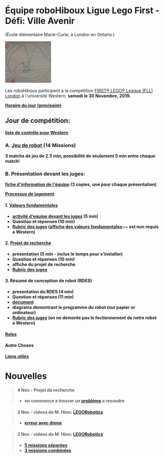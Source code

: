 # Équipe roboHiboux Ligue Lego First - Défi: Ville Avenir 
(École élémentaire Marie-Curie, à London en Ontario.)

![image](logo1.png)

Les roboHiboux participent à la compétition [FIRST® LEGO® League (FLL) London](https://www.eng.uwo.ca/outreach/first-robotics/lego-league/) à l'université Western, <b>samedi le 30 Novembre, 2019<b/>.

[Horaire du jour (provisoire)](https://www.eng.uwo.ca/outreach/first-robotics/lego-league/Tentative-Event-Schedule-2019.pdf)

## Jour de compétition:
[liste de contrôle pour Western](checklistWestern2019.pdf)

### A. [Jeu de robot](jeudurobot.md) (14 Missions)
3 matchs de jeu de 2.5 min; possibilité de seulement 5 min entre chaque match!

### B. Présentation devant les juges:
[fiche d'information de l'équipe](TeamInfoSheet_FL005_Fillable.pdf) (3 copies, une pour chaque présentation)

[Processus de jugement](CoachesDayPresentation2019_judging.pdf)

#### 1. [Valeurs fondamentales](valeurs.md)
* [activité d'equipe devant les juges](http://flltutorials.com/translations/en-us/CoreValues/CVJudging.pdf) (5 min)
* Question et réponses (10 min)
* [Rubric des juges](rubricsValues.pdf)
([affiche des valeurs fondamentales](http://flltutorials.com/translations/en-us/CoreValues/CVPoster.pdf)~~ est non requis a Western)

#### 2. [Projet de recherche](projet.md)
* presentation (5 min - inclus le temps pour s'installer)
* Question et réponses (10 min)
* affiche du projet de recherche
* [Rubric des juges](rubricsProject.pdf)

#### 3. Résumé de conception de robot (RDES)
* presentation du RDES (4 min)
* Question et réponses (11 min)
* [document](https://drive.google.com/file/d/1VC3oS6zkFRucYmjoOFKwcpcF8nQUieVT/view)
* diagrams demontrant le programme du robot (sur papier or ordinateur) 
* [Rubric des juges](rubricsRobotDesign.pdf)
(on ne demonte pas le foctionnement de notre robot a Western)

#### [Roles](roles.md)

#### Autre Choses

[Liens utiles](liens.md)

# Nouvelles 
> #### 4 Nov - Projet de recherche
> * on commence a trouver un [problème](projet.md) a resoudre

> #### 2 Nov - videos de M. Hino: [LEGORobotics](https://www.youtube.com/channel/UCvuw_UluXNRPKhqK5GU8SrQ/videos)
> * [erreur avec drone](https://www.youtube.com/watch?v=-bktRKjIdIE)

> #### 2 Nov - videos de M. Hino: [LEGORobotics](https://www.youtube.com/channel/UCvuw_UluXNRPKhqK5GU8SrQ/videos)
> * [5 missions séparées](https://www.youtube.com/watch?v=dAlKqZBOkeo)
> * [3 missions combinées](https://www.youtube.com/watch?v=gxRV948MMsE)
